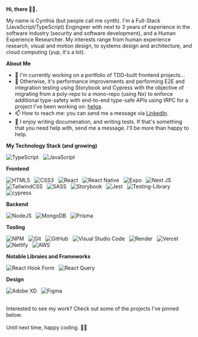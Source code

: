 <b>Hi, there 👋🏾.</b>

<p>My name is Cynthia (but people call me cynth). I'm a Full-Stack (JavaScript/TypeScript) Engingeer with next to 3 years of experience in the software industry (security and software development), and a Human Experience Researcher. My interests range from human experience research, visual and motion design, to systems design and architecture, and cloud computing (yup, it's a lot).</p>

<b>About Me</b>
* 🌱 I'm currently working on a portfolio of TDD-built frontend projects...
* 🌱 Otherwise, it's performance improvements and performing E2E and integration testing using Storybook and Cypress with the objective of migrating from a poly-repo to a mono-repo (using Nx) to enforce additional type-safety with end-to-end type-safe APIs using tRPC for a project I've been working on: <a href='https://www.gethelga.com'>helga</a>.
* 📫 How to reach me: you can send me a message via <a href='https://www.linkedin.com/in/cynthia-mahofa/'>LinkedIn</a>.
* 🤝 I enjoy writing documenation, and writing tests. If that's something that you need help with, send me a message. I'll be more than happy to help.

<b>My Technology Stack (and growing)</b>

![TypeScript](https://img.shields.io/badge/typescript-%23007ACC.svg?style=for-the-badge&logo=typescript&logoColor=white) &nbsp; ![JavaScript](https://img.shields.io/badge/javascript-%23323330.svg?style=for-the-badge&logo=javascript&logoColor=%23F7DF1E)

<b>Frontend</b>

![HTML5](https://img.shields.io/badge/html5-%23E34F26.svg?style=for-the-badge&logo=html5&logoColor=white) &nbsp; ![CSS3](https://img.shields.io/badge/css3-%231572B6.svg?style=for-the-badge&logo=css3&logoColor=white) &nbsp; ![React](https://img.shields.io/badge/react-%2320232a.svg?style=for-the-badge&logo=react&logoColor=%2361DAFB) &nbsp; ![React Native](https://img.shields.io/badge/react_native-%2320232a.svg?style=for-the-badge&logo=react&logoColor=%2361DAFB) &nbsp; ![Expo](https://img.shields.io/badge/expo-1C1E24?style=for-the-badge&logo=expo&logoColor=#D04A37) &nbsp; ![Next JS](https://img.shields.io/badge/Next-black?style=for-the-badge&logo=next.js&logoColor=white) &nbsp; ![TailwindCSS](https://img.shields.io/badge/tailwindcss-%2338B2AC.svg?style=for-the-badge&logo=tailwind-css&logoColor=white) &nbsp; ![SASS](https://img.shields.io/badge/SASS-hotpink.svg?style=for-the-badge&logo=SASS&logoColor=white) &nbsp; ![Storybook](https://img.shields.io/badge/-Storybook-FF4785?style=for-the-badge&logo=storybook&logoColor=white) &nbsp; ![Jest](https://img.shields.io/badge/-jest-%23C21325?style=for-the-badge&logo=jest&logoColor=white) &nbsp; ![Testing-Library](https://img.shields.io/badge/-TestingLibrary-%23E33332?style=for-the-badge&logo=testing-library&logoColor=white) &nbsp; ![cypress](https://img.shields.io/badge/-cypress-%23E5E5E5?style=for-the-badge&logo=cypress&logoColor=058a5e)

<b>Backend</b>

![NodeJS](https://img.shields.io/badge/node.js-6DA55F?style=for-the-badge&logo=node.js&logoColor=white) &nbsp; ![MongoDB](https://img.shields.io/badge/MongoDB-%234ea94b.svg?style=for-the-badge&logo=mongodb&logoColor=white) &nbsp; ![Prisma](https://img.shields.io/badge/Prisma-3982CE?style=for-the-badge&logo=Prisma&logoColor=white)

<b>Tooling</b>

![NPM](https://img.shields.io/badge/NPM-%23CB3837.svg?style=for-the-badge&logo=npm&logoColor=white) &nbsp; ![Git](https://img.shields.io/badge/git-%23F05033.svg?style=for-the-badge&logo=git&logoColor=white) &nbsp; ![GitHub](https://img.shields.io/badge/github-%23121011.svg?style=for-the-badge&logo=github&logoColor=white) &nbsp; ![Visual Studio Code](https://img.shields.io/badge/Visual%20Studio%20Code-0078d7.svg?style=for-the-badge&logo=visual-studio-code&logoColor=white) &nbsp; ![Render](https://img.shields.io/badge/Render-%46E3B7.svg?style=for-the-badge&logo=render&logoColor=white) &nbsp; ![Vercel](https://img.shields.io/badge/vercel-%23000000.svg?style=for-the-badge&logo=vercel&logoColor=white) &nbsp; ![Netlify](https://img.shields.io/badge/netlify-%23000000.svg?style=for-the-badge&logo=netlify&logoColor=#00C7B7) &nbsp; ![AWS](https://img.shields.io/badge/AWS-%23FF9900.svg?style=for-the-badge&logo=amazon-aws&logoColor=white)

<b>Notable Libraies and Frameworks</b>

![React Hook Form](https://img.shields.io/badge/React%20Hook%20Form-%23EC5990.svg?style=for-the-badge&logo=reacthookform&logoColor=white) &nbsp; ![React Query](https://img.shields.io/badge/-React%20Query-FF4154?style=for-the-badge&logo=react%20query&logoColor=white) &nbsp; 

<b>Design</b>

![Adobe XD](https://img.shields.io/badge/Adobe%20XD-470137?style=for-the-badge&logo=Adobe%20XD&logoColor=#FF61F6) &nbsp; ![Figma](https://img.shields.io/badge/figma-%23F24E1E.svg?style=for-the-badge&logo=figma&logoColor=white)

<br />
Interested to see my work? Check out some of the projects I've pinned below.
<br />
<br />
Until next time, happy coding. ✌🏾
